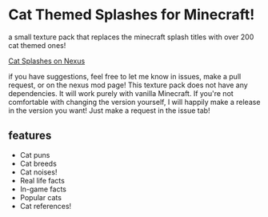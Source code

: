 # Cat Themed Splashes for Minecraft!

a small texture pack that replaces the minecraft splash titles with over 200 cat themed ones!

[Cat Splashes on Nexus](www.nexusmods.com/minecraft/mods/412 "Nexus mod page")


if you have suggestions, feel free to let me know in issues, make a pull request, or on the nexus mod page! 
  This texture pack does not have any dependencies. It will work purely with vanilla Minecraft.
  If you're not comfortable with changing the version yourself, I will happily make a release in the version you want! Just make a request in the issue tab!

## features
- Cat puns
- Cat breeds
- Cat noises!
- Real life facts
- In-game facts
- Popular cats
- Cat references!

